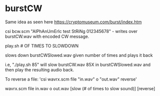 # burstCW

Same idea as seen here https://cryptomuseum.com/burst/index.htm

csi bcw.scm "AlPhAnUmErIc test StRiNg 012345678" - writes over burstCW.wav with encoded CW message.

play.sh # OF TIMES TO SLOWDOWN 

slows down burstCWSlowed.wav given number of times and plays it back

i.e, "./play.sh 85" will slow burstCW.wav 85X in burstCWSlowed.wav and then play the resulting audio back.

To reverse a file:
'csi wavrx.scm file "in.wav" o "out.wav" reverse'



wavrx.scm file in.wav o out.wav [slow (# of times to slow sound)] [reverse]
